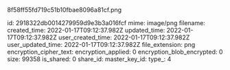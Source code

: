 8f58ff55fd719c51b10fbae8096a81cf.png

id: 2918322db0014279959d9e3b3a016fcf
mime: image/png
filename: 
created_time: 2022-01-17T09:12:37.982Z
updated_time: 2022-01-17T09:12:37.982Z
user_created_time: 2022-01-17T09:12:37.982Z
user_updated_time: 2022-01-17T09:12:37.982Z
file_extension: png
encryption_cipher_text: 
encryption_applied: 0
encryption_blob_encrypted: 0
size: 99358
is_shared: 0
share_id: 
master_key_id: 
type_: 4